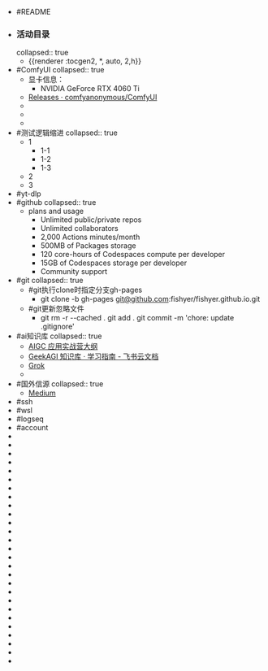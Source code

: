 - #README
- ### 活动目录
  collapsed:: true
	- {{renderer :tocgen2, *, auto, 2,h}}
- #ComfyUI
  collapsed:: true
	- 显卡信息：
		- NVIDIA GeForce RTX 4060 Ti
	- [Releases · comfyanonymous/ComfyUI](https://github.com/comfyanonymous/ComfyUI/releases)
	-
	-
	-
- #测试逻辑缩进
  collapsed:: true
	- 1
		- 1-1
		- 1-2
		- 1-3
	- 2
	- 3
- #yt-dlp
- #github
  collapsed:: true
	- plans and usage
		- Unlimited public/private repos
		- Unlimited collaborators
		- 2,000 Actions minutes/month
		- 500MB of Packages storage
		- 120 core-hours of Codespaces compute per developer
		- 15GB of Codespaces storage per developer
		- Community support
- #git
  collapsed:: true
	- #git执行clone时指定分支gh-pages
		- git clone -b gh-pages git@github.com:fishyer/fishyer.github.io.git
	- #git更新忽略文件
		- git rm -r --cached . 
		  git add . 
		  git commit -m 'chore: update .gitignore'
- #ai知识库
  collapsed:: true
	- [AIGC 应用实战营大纲](https://shimo.im/docs/5rk9K94M5QtzQ83x/read)
	- [‌⁢⁡⁤⁡⁤⁢‬⁢﻿⁣‬‍​‌⁡​﻿​﻿⁡⁢⁢​​​‬⁣‌​⁣​‬﻿‍​⁢⁣⁢⁣‌‬‍‬⁤​⁡‬‬⁣GeekAGI 知识库 · 学习指南 - 飞书云文档](https://geek-agi.feishu.cn/wiki/B9rYwwg6xidZYJkbrlscxTQFnOc)
	- [Grok](https://grok.com/ )
	-
- #国外信源
  collapsed:: true
	- [Medium](https://medium.com/ )
- #ssh
- #wsl
- #logseq
- #account
-
-
-
-
-
-
-
-
-
-
-
-
-
-
-
-
-
-
-
-
-
-
-
-
-
-
-